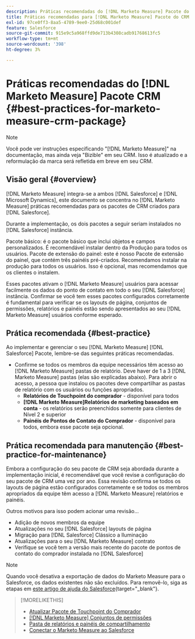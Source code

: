 ```yaml
---
description: Práticas recomendadas do [!DNL Marketo Measure] Pacote do CRM - [!DNL Marketo Measure]
title: Práticas recomendadas para [!DNL Marketo Measure] Pacote do CRM
exl-id: 97ce0ff3-8aa5-4789-9ee0-25d68c001def
feature: Salesforce
source-git-commit: 915e9c5a968ffd9de713b4308cadb91768613fc5
workflow-type: tm+mt
source-wordcount: '398'
ht-degree: 3%

---
```


# Práticas recomendadas do [!DNL Marketo Measure] Pacote CRM {#best-practices-for-marketo-measure-crm-package}

>[!NOTE]
>
>Você pode ver instruções especificando &quot;[!DNL Marketo Measure]&quot; na documentação, mas ainda veja &quot;Bizible&quot; em seu CRM. Isso é atualizado e a reformulação da marca será refletida em breve em seu CRM.

## Visão geral {#overview}

[!DNL Marketo Measure] integra-se a ambos [!DNL Salesforce] e [!DNL Microsoft Dynamics], este documento se concentra no [!DNL Marketo Measure] práticas recomendadas para os pacotes de CRM criados para [!DNL Salesforce].

Durante a implementação, os dois pacotes a seguir seriam instalados no [!DNL Salesforce] instância.

Pacote básico: é o pacote básico que inclui objetos e campos personalizados. É recomendável instalar dentro da Produção para todos os usuários.
Pacote de extensão do painel: este é nosso Pacote de extensão do painel, que contém três painéis pré-criados. Recomendamos instalar na produção para todos os usuários. Isso é opcional, mas recomendamos que os clientes o instalem.

Esses pacotes ativam o [!DNL Marketo Measure] usuários para acessar facilmente os dados do ponto de contato em todo o seu [!DNL Salesforce] instância. Confirmar se você tem esses pacotes configurados corretamente é fundamental para verificar se os layouts de página, conjuntos de permissões, relatórios e painéis estão sendo apresentados ao seu [!DNL Marketo Measure] usuários conforme esperado.

## Prática recomendada {#best-practice}

Ao implementar e gerenciar o seu [!DNL Marketo Measure] [!DNL Salesforce] Pacote, lembre-se das seguintes práticas recomendadas.

* Confirme se todos os membros da equipe necessários têm acesso ao [!DNL Marketo Measure] pastas de relatório. Deve haver de 1 a 3 [!DNL Marketo Measure] pastas (elas são explicadas abaixo). Para abrir o acesso, a pessoa que instalou os pacotes deve compartilhar as pastas de relatório com os usuários ou funções apropriados.
   * **Relatórios de Touchpoint do comprador** - disponível para todos
   * **[!DNL Marketo Measure]Relatórios de marketing baseados em conta** - os relatórios serão preenchidos somente para clientes de Nível 2 e superior
   * **Painéis de Pontos de Contato do Comprador** - disponível para todos, embora esse pacote seja opcional.

## Prática recomendada para manutenção {#best-practice-for-maintenance}

Embora a configuração do seu pacote de CRM seja abordada durante a implementação inicial, é recomendável que você revise a configuração do seu pacote de CRM uma vez por ano. Essa revisão confirma se todos os layouts de página estão configurados corretamente e se todos os membros apropriados da equipe têm acesso a [!DNL Marketo Measure] relatórios e painéis.

Outros motivos para isso podem acionar uma revisão...

* Adição de novos membros da equipe
* Atualizações no seu [!DNL Salesforce] layouts de página
* Migração para [!DNL Salesforce] Clássico a Iluminação
* Atualizações para o seu [!DNL Marketo Measure] contrato
* Verifique se você tem a versão mais recente do pacote de pontos de contato do comprador instalada no [!DNL Salesforce]

>[!NOTE]
>
>Quando você desativa a exportação de dados do Marketo Measure para o Salesforce, os dados existentes não são excluídos. Para removê-lo, siga as etapas em [este artigo de ajuda do Salesforce](https://help.salesforce.com/s/articleView?language=en_US&amp;id=sf.c360_a_delete_data_stream_records.htm&amp;type=5){target="_blank"}.

>[!MORELIKETHIS]
>
>* [Atualizar Pacote de Touchpoint do Comprador](/help/configuration-and-setup/marketo-measure-and-salesforce/marketo-measure-salesforce-package-installation-and-set-up.md)
>* [[!DNL Marketo Measure] Conjuntos de permissões](/help/configuration-and-setup/marketo-measure-and-salesforce/marketo-measure-permission-sets.md)
>* [Pasta de relatórios e painéis de compartilhamento](https://help.salesforce.com/s/articleView?language=en_US&amp;id=analytics_share_folder.htm&amp;type=0)
>* [Conectar o Marketo Measure ao Salesforce](/help/configuration-and-setup/marketo-measure-and-salesforce/connect-marketo-measure-to-salesforce.md)
